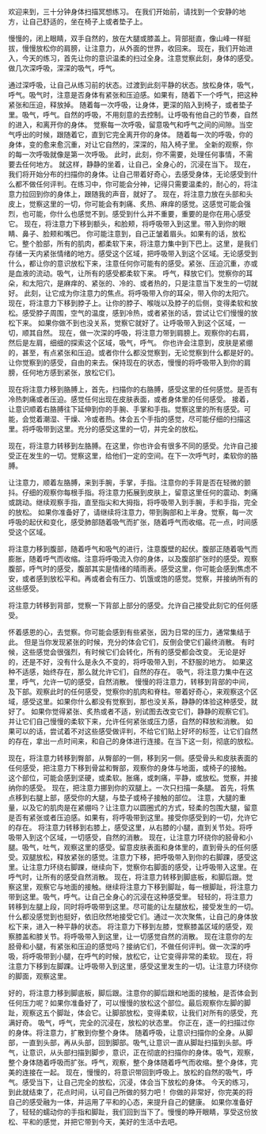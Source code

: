 欢迎来到，三十分钟身体扫描冥想练习。
在我们开始前，请找到一个安静的地方，让自己舒适的，坐在椅子上或者垫子上。

慢慢的，闭上眼睛，双手自然的，放在大腿或膝盖上。背部挺直，像山峰一样挺拔，慢慢放松你的肩膀，让注意力，从外面的世界，收回来。
现在，我们开始进入，今天的练习，首先让你的意识温柔的扫过全身。注意觉察此刻，身体的感受。做几次深呼吸，深深的吸气，呼气。

通过深呼吸，让自己从练习前的状态。过渡到此刻平静的状态。放松身体，吸气，呼气。吸气时，注意是否身体有紧张和压迫感。如果有，随着下一个呼气，把这种紧张和压迫，释放掉。
随着每一次呼吸，让身体，更深的陷入到椅子，或者垫子里。吸气，呼气。自然的呼吸，不用刻意的去控制。让呼吸有他自己的节奏，自然的进入，和离开你的身体。
 觉察每一次呼吸，留意吸气和呼气之间的间隙。当空气呼出的时候，跟随着它，直到它完全离开你的身体。
随着每一次的呼吸，你的身体，变的愈来愈沉重，对让它自然的，深深的，陷入椅子里。
全新的观察，你的每一次呼吸就像是第一次呼吸。
此时，此刻，你不需要，处理任何事情，不需要去任何地方。
就这样，静静的坐着，让自己，全身心的，沉浸在当下。
现在，我们将开始分布的扫描你的身体。让自己带着好奇心，去感受身体，无论感受到什么都不做任何评判。在练习中，你可能会分神，记得只需要温柔的，耐心的，将注意力拉回到你的身体上，跟随我的声音，就好了。
现在，将注意力放在头部和头皮上，觉察这里的一切，你可能会有刺痛、炙热、麻痒的感觉。这感觉可能会强烈，也可能，你什么也感觉不到。感受到什么并不重要，重要的是你在用心感受它。
现在，将注意力下移到额头，和脸颊，将呼吸带入到这里。带入到你的眼睛、鼻子、脸颊和嘴巴。
你可能注意到，自己正皱着眉头。如果有的话，放松它。整个脸部，所有的肌肉，都柔软下来，将注意力集中到下巴上。这里，是我们存储一天内紧张情绪的地方。感受这个区域，把呼吸带入到这个区域。无论感受到什么，都让你的意识放松下来，注意任何你可能有的感受。紧张、压迫沉重，亦或是血液的流动。吸气，让所有的感受都柔软下来。
呼气，释放它们。觉察你的耳朵，和太阳穴，是麻痒的、紧张的、冷的、或者热的，只是注意当下发生的一切就好。
此刻，让它成为你注意力的焦点。将呼吸带入你的耳朵，带入你的太阳穴。
现在，将注意力下移到脖子上。让你的脖子、喉咙以及脖子的后侧，变得柔软和放松。感受脖子周围，空气的温度，感到冷热，或者紧张的话，尝试让它们慢慢的放松下来。
如果你做不到也没关系，觉察它就好了。让呼吸带入到这个区域，一切，顺其自然。
现在，做一次深的呼吸，将注意力带到肩膀上。观察你的右肩，然后是左肩，细细的探索这个区域，吸气，呼气。
你也许会注意到，皮肤是紧绷的，甚至，有点紧张和压迫。或者你什么都没觉察到，无论觉察到什么都是好的。让你觉察到的感受，自由的来去。保持现在的状态，慢慢的将呼吸带入到你的肩膀，任何地方感到紧张，放松它们。

现在将注意力移到胳膊上，首先，扫描你的右胳膊，感受这里的任何感觉。是否有冷热刺痛或者压迫。感觉任何出现在皮肤表面，或者身体里的任何感受。
接着，让意识顺着右胳膊往下延伸到你的手腕、手掌和手指。觉察这里的所有感受。可能，会觉着潮湿、干燥、冷或者热。体会五个手指的感觉，尽可能仔细的扫描这里。将呼吸带到这里。充分的感受这里的一切，并完全的放松。

现在，将注意力转移到左胳膊。在这里，你也许会有很多不同的感受。允许自己接受正在发生的一切。觉察这里，给他们一定的空间。在下一次呼气时，柔软你的胳膊。

让注意力，顺着左胳膊，来到手腕，手掌，手指。注意你的手背是否在轻微的颤抖。仔细的观察你每根手指。将注意力拓展到皮肤上，留意这里任何的震动、刺痛或跳动。继续观察手指，直至指尖和大拇指，将呼吸带入到手腕，手和手指，完全的放松。
如果你准备好了，请继续将注意力，带到胸部和上半身。觉察，每一次呼吸的起伏和变化，感受肺部随着吸气而扩张，随着呼气而收缩。花一点，时间感受这个区域。

将注意力移到腹部，随着呼气和吸气的进行，注意腹壁的起伏。腹部正随着吸气而膨胀，随着呼气而收缩。注意将呼吸流入你的身体，以及腹部扩张时的感受。观察腹部，呼气时的感受，腹部其实是情绪的晴雨表。感受这里，你可能会感到焦虑不安，或者感到放松平和。再或者会有压力、饥饿或饱的感觉。觉察，并接纳所有的这些感受。

将注意力转移到背部，觉察一下背部上部分的感受。允许自己接受此刻它的任何感受。

怀着感恩的心，去觉察。你可能会感到有些紧张，因为日常的压力，通常集结于此。
但是当你发现紧张的时候，充分的体会它们，反倒会使它们最终消散。
有时候，这些感觉会很强烈，有时候它们会转化，所有的感受都会改变。
无论是好的，还是不好，没有什么是永久不变的，将呼吸带入到，不舒服的地方。
如果这种不适感，始终存在，那么就允许它们，自然的存在。
吸气，将注意力集中在这里，呼气，允许一切的感受，自然消散。
慢慢的将注意力，转移到背部的中间，及下部。观察此时的任何感受，觉察你的肌肉和脊柱。带着好奇心，来观察这个区域，感受这里。如果你什么都没有觉察到，那也没关系，静静的体验这种感受，就好了。
如果你觉得紧张、炙热或者不适，别试图去改变它们，静静的观察它们。并让它们自己慢慢的柔软下来，允许任何紧张或压力感，自然的释放和消散。
如果可以的话，尝试着不对这些感受做评判，不给它们贴上好坏的标签，让它们自然的存在，拿出一点时间来，和自己的身体进行连接。在当下这一刻，彻底的放松。

现在，将注意力转移到臀部，从臀部的一侧，移到另一侧。感受骨头和皮肤表面的任何感受，把注意力下移到骨盆和臀部，观察你的身体与地面，或椅子的接触。
这个部位，可能会感到坚硬，或柔软。胀痛，或刺痛，平静，或放松。觉察，并接纳你的感受。
现在，把注意力挪到你的双腿上。一次只扫描一条腿。
首先，将焦点移到右腿上部，感受你的大腿，与垫子或椅子接触的部位。
注意，大腿的重量，以及它的肌肉是在紧绷吗？让注意力以圆圈式的方式，轻柔的包围大腿，留意是否有紧张或者压迫感。如果有，将呼吸带到这里。接受你感受到的一切，允许它的存在。
将注意力转移到右膝上，感受这里，从右膝的小腿，直到关节处。将呼吸带入到这个区域，一切感受，自然的消散。
现在，让注意力环绕你的胫骨和小腿。吸气，吐气，观察这里的感受。留意皮肤表面和身体里的，直到骨头的任何感受。双腿放松，释放紧张的感觉。注意力下移，把呼吸带入到你的右脚踝，感受这里。让注意力环绕右脚踝，继续向下，觉察你右脚面的感受，让呼吸带入这里。在呼气时，让所有的感受自然消散。
现在，将注意力转移到脚底板，和脚后跟。觉察这里，观察它与地面的接触。继续将注意力下移到脚趾，每一根脚趾，将注意力带到这里。吸气，呼气。让自己全身心的沉浸在这种感受里。
轻轻的，将注意力转移到左腿上段，同时将呼吸带到这里。尽可能的让左腿放松，接受发生的一切。什么都没感觉到也挺好，依旧欣然地接受它们。通过一次次聚焦，让自己的身体放松下来，进入一种平静的状态。
将注意力下移到左膝，觉察膝盖区域的感受，观察膝盖和膝关节。将呼吸带入到这里，让一切感觉自然的消散。
现在注意你的左胫骨和小腿，有紧张和压迫的感觉吗？接纳它们，不做任何评判。做一次深的呼吸，将呼吸带到小腿，在呼气的时候，放松它，让它变得非常的柔软。
现在，将注意力下移到左脚踝。让呼吸带入到这里，感受这里发生的一切。让注意力环绕你的脚面，观察这里。

好的，将注意力移到脚底板，脚后跟。注意你的脚后跟和地面的接触，是否体会到任何压力呢？如果你准备好了，可以慢慢的放松这个部位。最后观察你左脚的脚趾，观察这五个脚趾，体会它。让脚部放松，变得柔软，让我们对所有的感受，充满好奇。
吸气，呼气，完全的沉浸在，放松的状态里。
你正在，逐一的扫描过你的身体。将注意力，扩散到你整个身体。
随着呼吸，让意识扫描你的全身。从脚部，一直到头部，再从头部，回到脚部。吸气,让意识一直从脚趾扫描到头部。呼气，让意识，从头部扫描到脚步，意识，正在彻底的扫描你的身体。吸气，观察，整个身体随着呼吸而扩张。呼气，观察，整个身体随着呼气而收缩。整个身体，完美的连接在一起。
现在，慢慢的，将意识带回到呼吸上。放松的自然的吸气，呼气。感受当下，让自己完全的放松，沉浸，体会当下放松的身体。
今天的练习，到此就结束了，花点时间，认可自己所做的努力吧！
你做的非常好，你完美的将自己的感受融为一体，并运用了平和的心态，来提升自己的健康。
如果你准备好了，轻轻的蠕动你的手指和脚趾，我们回到当下了。慢慢的睁开眼睛，享受这份放松、平和的感觉，并把它带到今天，美好的生活中去吧。
